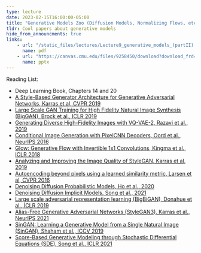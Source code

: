 ```yaml
---
type: lecture
date: 2023-02-15T16:00:00-05:00
title: "Generative Models Zoo (Diffusion Models, Normalizing Flows, etc.) "
tldr: Cool papers about generative models
hide_from_announcments: true
links:
    - url: "/static_files/lectures/Lecture9_generative_models_(partII).pdf"
      name: pdf
    - url: "https://canvas.cmu.edu/files/9258450/download?download_frd=1"
      name: pptx
---
```

Reading List:
- Deep Learning Book, Chapters 14 and 20
- [A Style-Based Generator Architecture for Generative Adversarial Networks, Karras et al, CVPR 2019](https://arxiv.org/abs/1812.04948)
- [Large Scale GAN Training for High Fidelity Natural Image Synthesis (BigGAN), Brock et al., ICLR 2019](https://openreview.net/forum?id=B1xsqj09Fm&noteId=B1xsqj09Fm)
- [Generating Diverse High-Fidelity Images with VQ-VAE-2, Razavi et al., 2019](https://arxiv.org/abs/1906.00446)
- [Conditional Image Generation with PixelCNN Decoders, Oord et al., NeurIPS 2016](https://arxiv.org/abs/1606.05328)
- [Glow: Generative Flow with Invertible 1x1 Convolutions, Kingma et al., ICLR 2018](https://arxiv.org/abs/1807.03039)
- [Analyzing and Improving the Image Quality of StyleGAN, Karras et al, 2019](https://arxiv.org/abs/1912.04958)
- [Autoencoding beyond pixels using a learned similarity metric, Larsen et al, CVPR 2016](https://arxiv.org/abs/1512.09300)
- [Denoising Diffusion Probabilistic Models, Ho et al., 2020](https://arxiv.org/abs/2006.11239)
- [Denoising Diffusion Implicit Models, Song et al., 2021](https://arxiv.org/pdf/2010.02502.pdf)
- [Large scale adversarial representation learning (BigBiGAN), Donahue et al., ICLR 2019](https://arxiv.org/abs/1907.02544)
- [Alias-Free Generative Adversarial Networks (StyleGAN3), Karras et al., NeurIPS 2021](https://github.com/NVlabs/stylegan3)
- [SinGAN: Learning a Generative Model from a Single Natural Image (SinGAN), Shaham et al., ICCV 2019](https://arxiv.org/abs/1905.01164)
- [Score-Based Generative Modeling through Stochastic Differential Equations (SDE), Song et al., ICLR 2021](https://arxiv.org/abs/2011.13456)


